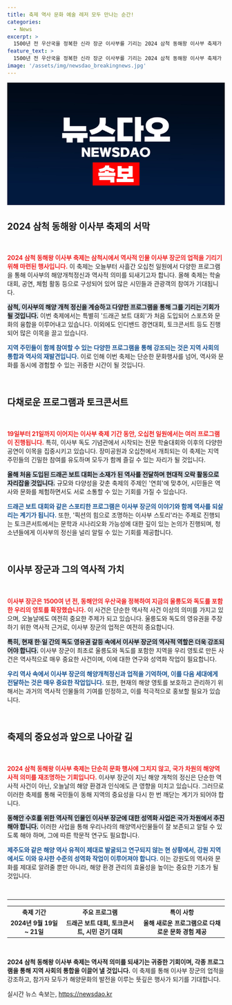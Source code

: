 ```yaml
---
title: 축제 역사 문화 예술 레저 모두 만나는 순간!
categories:
  - News
excerpt: >
  1500년 전 우산국을 정복한 신라 장군 이사부를 기리는 2024 삼척 동해왕 이사부 축제가 오늘부터 3일간 열린다. 드래곤 보트 대회와 다양한 문화 프로그램이 있는 이번 축제에서 역사와 해양개척 정신을 다시 되새겨보자!
feature_text: >
  1500년 전 우산국을 정복한 신라 장군 이사부를 기리는 2024 삼척 동해왕 이사부 축제가 오늘부터 3일간 열린다. 드래곤 보트 대회와 다양한 문화 프로그램이 있는 이번 축제에서 역사와 해양개척 정신을 다시 되새겨보자!
image: '/assets/img/newsdao_breakingnews.jpg'
---
```


<p><img src="/assets/img/newsdao_breakingnews.jpg" alt="cryptoinkorea 속보" /></p>

<h2 data-ke-size="size26">2024 삼척 동해왕 이사부 축제의 서막</h2>

<p data-ke-size="size16">&nbsp;</p>

<p><b><span style="color: #ee2323;">2024 삼척 동해왕 이사부 축제는 삼척시에서 역사적 인물 이사부 장군의 업적을 기리기 위해 마련된 행사입니다.</span></b> 이 축제는 오늘부터 사흘간 오십천 일원에서 다양한 프로그램을 통해 이사부의 해양개척정신과 역사적 의미를 되새기고자 합니다. 올해 축제는 학술대회, 공연, 체험 활동 등으로 구성되어 있어 많은 시민들과 관광객의 참여가 기대됩니다.</p>

<p><b><span style="background-color: #21538527;">삼척, 이사부의 해양 개척 정신을 계승하고 다양한 프로그램을 통해 그를 기리는 기회가 될 것입니다.</span></b> 이번 축제에서는 특별히 '드래곤 보트 대회'가 처음 도입되어 스포츠와 문화의 융합을 이루어내고 있습니다. 이외에도 인디밴드 경연대회, 토크콘서트 등도 진행되어 많은 이목을 끌고 있습니다.</p>

<p><b><span style="color: #1a5490;">지역 주민들이 함께 참여할 수 있는 다양한 프로그램을 통해 강조되는 것은 지역 사회의 통합과 역사의 재발견입니다.</span></b> 이로 인해 이번 축제는 단순한 문화행사를 넘어, 역사와 문화를 동시에 경험할 수 있는 귀중한 시간이 될 것입니다.</p>

<p data-ke-size="size16">&nbsp;</p>

<h2 data-ke-size="size26">다채로운 프로그램과 토크콘서트</h2>

<p data-ke-size="size16">&nbsp;</p>

<p><b><span style="color: #ee2323;">19일부터 21일까지 이어지는 이사부 축제 기간 동안, 오십천 일원에서는 여러 프로그램이 진행됩니다.</span></b> 특히, 이사부 독도 기념관에서 시작되는 전문 학술대회와 이후의 다양한 공연이 이목을 집중시키고 있습니다. 장미공원과 오십천에서 개최되는 이 축제는 지역 주민들의 긴밀한 참여를 유도하며 모두가 함께 즐길 수 있는 자리가 될 것입니다.</p>

<p><b><span style="background-color: #21538527;">올해 처음 도입된 드래곤 보트 대회는 소재가 된 역사를 전달하며 현대적 오락 활동으로 자리잡을 것입니다.</span></b> 규모와 다양성을 갖춘 축제의 주제인 '연희'에 맞추어, 시민들은 역사와 문화를 체험하면서도 서로 소통할 수 있는 기회를 가질 수 있습니다.</p>

<p><b><span style="color: #1a5490;">드래곤 보트 대회와 같은 스포티한 프로그램은 이사부 장군의 이야기와 함께 역사를 되살리는 계기가 됩니다.</span></b> 또한, '픽션의 힘으로 조명하는 이사부 스토리'라는 주제로 진행되는 토크콘서트에서는 문학과 시나리오화 가능성에 대한 깊이 있는 논의가 진행되며, 청소년들에게 이사부의 정신을 널리 알릴 수 있는 기회를 제공합니다.</p>

<p data-ke-size="size16">&nbsp;</p>

<h2 data-ke-size="size26">이사부 장군과 그의 역사적 가치</h2>

<p data-ke-size="size16">&nbsp;</p>

<p><b><span style="color: #ee2323;">이사부 장군은 1500여 년 전, 동해안의 우산국을 정복하여 지금의 울릉도와 독도를 포함한 우리의 영토를 확장했습니다.</span></b> 이 사건은 단순한 역사적 사건 이상의 의미를 가지고 있으며, 오늘날에도 여전히 중요한 주제가 되고 있습니다. 울릉도와 독도의 영유권을 주장하기 위한 역사적 근거로, 이사부 장군의 업적은 여전히 중요합니다.</p>

<p><b><span style="background-color: #21538527;">특히, 현재 한·일 간의 독도 영유권 갈등 속에서 이사부 장군의 역사적 역할은 더욱 강조되어야 합니다.</span></b> 이사부 장군이 최초로 울릉도와 독도를 포함한 지역을 우리 영토로 만든 사건은 역사적으로 매우 중요한 사건이며, 이에 대한 연구와 성역화 작업이 필요합니다.</p>

<p><b><span style="color: #1a5490;">우리 역사 속에서 이사부 장군의 해양개척정신과 업적을 기억하며, 이를 다음 세대에게 전달하는 것은 매우 중요한 작업입니다.</span></b> 또한, 현재의 해양 영토를 보호하고 관리하기 위해서는 과거의 역사적 인물들의 기여를 인정하고, 이를 적극적으로 홍보할 필요가 있습니다.</p>

<p data-ke-size="size16">&nbsp;</p>

<h2 data-ke-size="size26">축제의 중요성과 앞으로 나아갈 길</h2>

<p data-ke-size="size16">&nbsp;</p>

<p><b><span style="color: #ee2323;">2024 삼척 동해왕 이사부 축제는 단순히 문화 행사에 그치지 않고, 국가 차원의 해양역사적 의미를 재조명하는 기회입니다.</span></b> 이사부 장군이 지닌 해양 개척의 정신은 단순한 역사적 사건이 아닌, 오늘날의 해양 환경과 인식에도 큰 영향을 미치고 있습니다. 그러므로 이러한 축제를 통해 국민들이 동해 지역의 중요성을 다시 한 번 깨닫는 계기가 되어야 합니다.</p>

<p><b><span style="background-color: #21538527;">동해안 수호를 위한 역사적 인물인 이사부 장군에 대한 성역화 사업은 국가 차원에서 추진해야 합니다.</span></b> 이러한 사업을 통해 우리나라의 해양역사인물들이 잘 보존되고 알릴 수 있도록 해야 하며, 그에 따른 학문적 연구도 필요합니다.</p>

<p><b><span style="color: #1a5490;">제주도와 같은 해양 역사 유적이 제대로 발굴되고 연구되지 않는 현 상황에서, 강원 지역에서도 이와 유사한 수준의 성역화 작업이 이루어져야 합니다.</span></b> 이는 강원도의 역사와 문화를 제대로 알려줄 뿐만 아니라, 해양 환경 관리의 효율성을 높이는 중요한 기초가 될 것입니다.</p>

<p data-ke-size="size16">&nbsp;</p>

<hr />

<table style="width:100%">
  <tr>
    <th style="text-align: center;">축제 기간</th>
    <th style="text-align: center;">주요 프로그램</th>
    <th style="text-align: center;">특이 사항</th>
  </tr>
  <tr>
    <td style="text-align: center; height: 17px;"><b>2024년 9월 19일 ~ 21일</b></td>
    <td style="text-align: center; height: 17px;"><b>드래곤 보트 대회, 토크콘서트, 시민 걷기 대회</b></td>
    <td style="text-align: center; height: 17px;"><b>올해 새로운 프로그램으로 다채로운 문화 경험 제공</b></td>
  </tr>
</table>

<p data-ke-size="size16">&nbsp;</p>

<p><b>2024 삼척 동해왕 이사부 축제는 역사적 의미를 되새기는 귀중한 기회이며, 각종 프로그램을 통해 지역 사회의 통합을 이끌어 낼 것입니다.</b> 이 축제를 통해 이사부 장군의 업적을 강조하고, 참가자 모두가 해양문화의 발전을 이루는 뜻깊은 행사가 되기를 기대합니다.</p>
실시간 뉴스 속보는, <a href="https://newsdao.kr" rel="dofollow">https://newsdao.kr</a>


